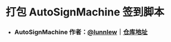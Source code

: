 # 打包 AutoSignMachine 签到脚本
- ### AutoSignMachine 作者：[__@lunnlew__](https://github.com/lunnlew)｜[__仓库地址__](https://github.com/lunnlew/AutoSignMachine/)